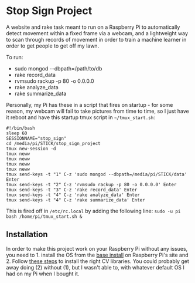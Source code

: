 # Stop Sign Project

A website and rake task meant to run on a Raspberry Pi to automatically detect movement within a fixed frame via a webcam, and a lightweight way to scan through records of movement in order to train a machine learner in order to get people to get off my lawn.

To run:

* sudo mongod --dbpath=/path/to/db
* rake record_data
* rvmsudo rackup -p 80 -o 0.0.0.0
* rake analyze_data
* rake summarize_data

Personally, my Pi has these in a script that fires on startup - for some reason, my webcam will fail to take pictures from time to time, so I just have it reboot and have this startup tmux script in `~/tmux_start.sh`:

```
#!/bin/bash
sleep 60
SESSIONNAME="stop_sign"
cd /media/pi/STICK/stop_sign_project
tmux new-session -d
tmux neww
tmux neww
tmux neww
tmux neww
tmux send-keys -t "1" C-z 'sudo mongod --dbpath=/media/pi/STICK/data' Enter
tmux send-keys -t "2" C-z 'rvmsudo rackup -p 80 -o 0.0.0.0' Enter
tmux send-keys -t "3" C-z 'rake record_data' Enter
tmux send-keys -t "4" C-z 'rake analyze_data' Enter
tmux send-keys -t "4" C-z 'rake summarize_data' Enter
```

This is fired off in `/etc/rc.local` by adding the following line: `sudo -u pi bash /home/pi/tmux_start.sh &`

## Installation

In order to make this project work on your Raspberry Pi without any issues, you need to 1. install the OS from the [base install](https://www.raspberrypi.org/documentation/installation/installing-images/) on Raspberry Pi's site and 2. Follow [these steps](https://github.com/Tes3awy/OpenCV-3.2.0-Compiling-on-Raspberry-Pi) to install the right CV libraries. You could probably get away doing (2) without (1), but I wasn't able to, with whatever default OS I had on my Pi when I bought it. 
